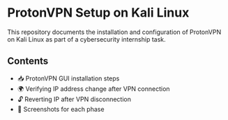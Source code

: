 # ProtonVPN Setup on Kali Linux

This repository documents the installation and configuration of ProtonVPN on Kali Linux as part of a cybersecurity internship task.

## Contents

- 📥 ProtonVPN GUI installation steps  
- 🌍 Verifying IP address change after VPN connection  
- 🔓 Reverting IP after VPN disconnection  
- 📸 Screenshots for each phase
